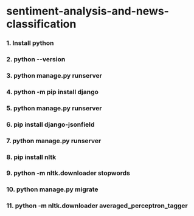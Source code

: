 # sentiment-analysis-and-news-classification
### 1. Install python
### 2. python --version
### 3. python manage.py runserver
### 4. python -m pip install django
### 5. python manage.py runserver
### 6. pip install django-jsonfield
### 7. python manage.py runserver
### 8. pip install nltk
### 9. python -m nltk.downloader stopwords
### 10. python manage.py migrate
### 11. python -m nltk.downloader averaged_perceptron_tagger
